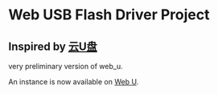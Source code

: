 Web USB Flash Driver Project
===============
Inspired by [云U盘](http://upan.hustonline.net/)
---------------

very preliminary version of web_u.

An instance is now available on [Web U](http://u.igorw.org).